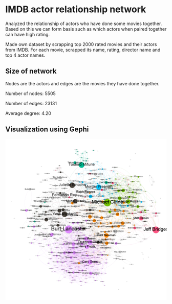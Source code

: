 # IMDB actor relationship network
Analyzed the relationship of actors who have done some movies together. Based on this we can form basis such as which actors when paired together can have high rating.

Made own dataset by scrapping top 2000 rated movies and their actors from IMDB. For each movie, scrapped its name, rating, director name and top 4 actor names. 

## Size of network
Nodes are the actors and edges are the movies they have done together.

Number of nodes: 5505 

Number of edges: 23131 

Average degree: 4.20

## Visualization using Gephi
<img src="https://github.com/UmarZubair/Complex-Network-analysis/blob/main/visualization/visualization_graph.png" width="666"/>
